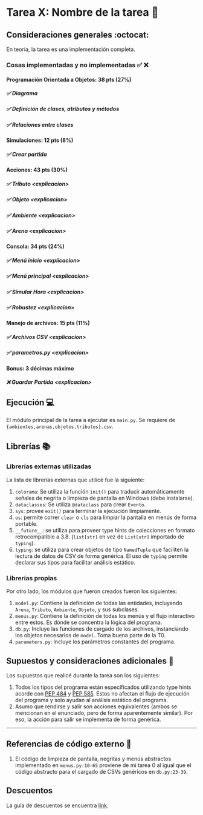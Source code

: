 # Tarea X: Nombre de la tarea :school_satchel:

## Consideraciones generales :octocat:

En teoría, la tarea es una implementación completa.

### Cosas implementadas y no implementadas :white_check_mark: :x:

#### Programación Orientada a Objetos: 38 pts (27%)
##### ✅  Diagrama
##### ✅ Definición de clases, atributos y métodos
##### ✅ Relaciones entre clases
#### Simulaciones: 12 pts (8%)
##### ✅ Crear partida
#### Acciones: 43 pts (30%)
##### ✅ Tributo <explicacion\>
##### ✅ Objeto <explicacion\>
##### ✅ Ambiente <explicacion\>
##### ✅ Arena <explicacion\>
#### Consola: 34 pts (24%)
##### ✅ Menú inicio <explicacion\>
##### ✅ Menú principal <explicacion\>
##### ✅ Simular Hora <explicacion\>
##### ✅ Robustez <explicacion\>
#### Manejo de archivos: 15 pts (11%)
##### ✅ Archivos CSV  <explicacion\>
##### ✅ parametros.py <explicacion\>
#### Bonus: 3 décimas máximo
##### ❌ Guardar Partida <explicacion\>
## Ejecución :computer:
El módulo principal de la tarea a ejecutar es  ```main.py```. Se requiere de `{ambientes,arenas,objetos,tributos}.csv`.

## Librerías :books:
### Librerías externas utilizadas
La lista de librerías externas que utilicé fue la siguiente:

1. ```colorama```: Se utiliza la función ```init()``` para traducir automáticamente señales de negrita o limpieza de pantalla en Windows (debe instalarse).
2. ```dataclasses```: Se utiliza `@dataclass` para crear `Evento`.
3. `sys`: provee `exit()` para terminar la ejecución limpiamente.
4. `os`: permite correr `clear` o `cls` para limpiar la pantalla en menús de forma portable.
5. `__future__`: se utiliza para proveer type hints de colecciones en formato retrocompatible a 3.8. (`list[str]` en vez de `List[str]` importado de `typing`).
6. `typing`: se utiliza para crear objetos de tipo `NamedTuple` que faciliten la lectura de datos de CSV de forma genérica. El uso de `typing` permite declarar sus tipos para facilitar análisis estático.

### Librerías propias
Por otro lado, los módulos que fueron creados fueron los siguientes:

1. `model.py`: Contiene la definición de todas las entidades, incluyendo `Arena`, `Tributo`, `Ambiente`, `Objeto`, y sus subclases.
2. `menus.py`: Contiene la definición de todas los menús y el flujo interactivo entre estos. Es dónde se concentra la lógica del programa.
3. `db.py`: Incluye las funciones de cargado de los archivos, instanciando los objetos necesarios de `model`. Toma buena parte de la T0.
4. `parameters.py`: Incluye los parámetros constantes del programa.

## Supuestos y consideraciones adicionales :thinking:
Los supuestos que realicé durante la tarea son los siguientes:

1. Todos los tipos del programa están específicados utilizando type hints acorde con [PEP 484](https://www.python.org/dev/peps/pep-0484/) y [PEP 585](https://www.python.org/dev/peps/pep-0585/). Estos no afectan el flujo de ejecución del programa y solo ayudan al análisis estático del programa.
2. Asumo que rendirse y salir son acciones equivalentes (ambos se mencionan en el enunciado, pero de forma aparentemente similar). Por eso, la acción para salir se implementa de forma genérica.


-------

## Referencias de código externo :book:

1. El código de limpieza de pantalla, negritas y menús abstractos implementado en `menus.py:10-65` proviene de mi tarea 0 al igual que el código abstracto para el cargado de CSVs genéricos en `db.py:23-39`.



## Descuentos
La guía de descuentos se encuentra [link](https://github.com/IIC2233/syllabus/blob/main/Tareas/Descuentos.md).
